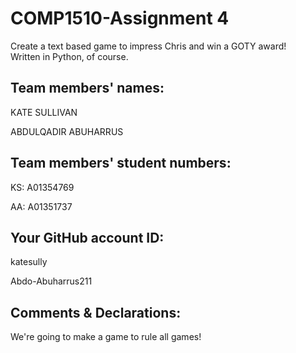 # COMP1510-Assignment 4
Create a text based game to impress Chris and win a GOTY award!<br>
Written in Python, of course.
## Team members' names:
KATE SULLIVAN

ABDULQADIR ABUHARRUS
## Team members' student numbers:
KS: A01354769

AA: A01351737

## Your GitHub account ID:
katesully

Abdo-Abuharrus211

## Comments & Declarations:
We're going to make a game to rule all games!
